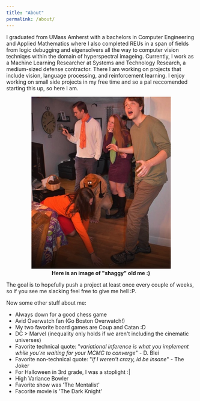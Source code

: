 ```yaml
---
title: "About"
permalink: /about/
---
```


I graduated from UMass Amherst with a bachelors in Computer Engineering and Applied Mathematics where I also completed REUs in a span of fields from logic debugging and eigensolvers all the way to computer vision techniqes within the domain of hyperspectral imageing. Currently, I work as a Machine Learning Researcher at Systems and Technology Research, a medium-sized defense contractor. There I am working on projects that include vision, language processing, and reinforcement learning. I enjoy working on small side projects in my free time and so a pal reccomended starting this up, so here I am.  
  
<p align="center">
  <img src="/images/other/im_shaggy.png">
  <br><b>Here is an image of "shaggy" old me :)</b>
</p>  
  
The goal is to hopefully push a project at least once every couple of weeks, so if you see me slacking feel free to give me hell :P.  

Now some other stuff about me:  
   - Always down for a good chess game
   - Avid Overwatch fan (Go Boston Overwatch!)
   - My two favorite board games are Coup and Catan :D
   - DC > Marvel (inequality only holds if we aren't including the cinematic universes)
   - Favorite technical quote: "*variational inference is what you implement while you're waiting for your MCMC to converge*" - D. Blei
   - Favorite non-technical quote: "*if I weren't crazy, id be insane*" - The Joker
   - For Halloween in 3rd grade, I was a stoplight :|   
   - High Variance Bowler  
   - Favorite show was 'The Mentalist'
   - Facorite movie is 'The Dark Knight'
